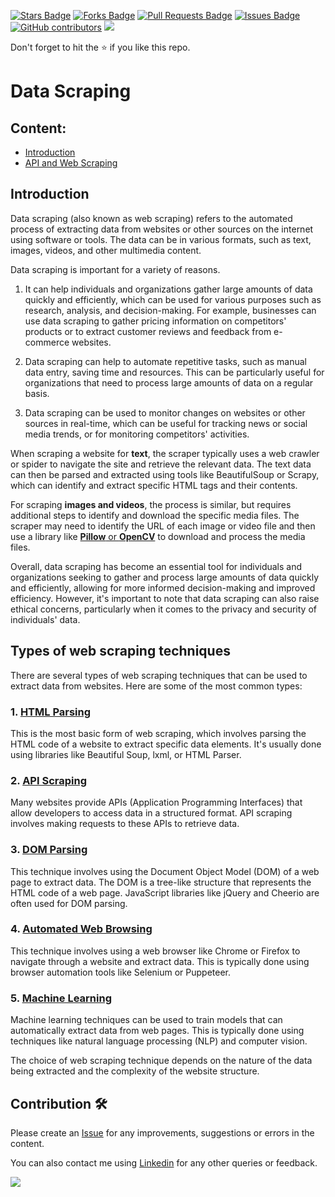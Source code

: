 <a href="https://github.com/drshahizan/special-topic-data-engineering/stargazers"><img src="https://img.shields.io/github/stars/drshahizan/special-topic-data-engineering" alt="Stars Badge"/></a>
<a href="https://github.com/drshahizan/special-topic-data-engineering/network/members"><img src="https://img.shields.io/github/forks/drshahizan/special-topic-data-engineering" alt="Forks Badge"/></a>
<a href="https://github.com/drshahizan/special-topic-data-engineering/pulls"><img src="https://img.shields.io/github/issues-pr/drshahizan/special-topic-data-engineering" alt="Pull Requests Badge"/></a>
<a href="https://github.com/drshahizan/special-topic-data-engineering/issues"><img src="https://img.shields.io/github/issues/drshahizan/special-topic-data-engineering" alt="Issues Badge"/></a>
<a href="https://github.com/drshahizan/special-topic-data-engineering/graphs/contributors"><img alt="GitHub contributors" src="https://img.shields.io/github/contributors/drshahizan/special-topic-data-engineering?color=2b9348"></a>
![](https://visitor-badge.glitch.me/badge?page_id=drshahizan/special-topic-data-engineering)

Don't forget to hit the :star: if you like this repo.

# Data Scraping

## Content:
- [Introduction]()
- [API and Web Scraping](../api/api-web-scraping.md)

## Introduction
Data scraping (also known as web scraping) refers to the automated process of extracting data from websites or other sources on the internet using software or tools. The data can be in various formats, such as text, images, videos, and other multimedia content.

Data scraping is important for a variety of reasons. 
1. It can help individuals and organizations gather large amounts of data quickly and efficiently, which can be used for various purposes such as research, analysis, and decision-making. For example, businesses can use data scraping to gather pricing information on competitors' products or to extract customer reviews and feedback from e-commerce websites.

2. Data scraping can help to automate repetitive tasks, such as manual data entry, saving time and resources. This can be particularly useful for organizations that need to process large amounts of data on a regular basis.

3. Data scraping can be used to monitor changes on websites or other sources in real-time, which can be useful for tracking news or social media trends, or for monitoring competitors' activities.

When scraping a website for **text**, the scraper typically uses a web crawler or spider to navigate the site and retrieve the relevant data. The text data can then be parsed and extracted using tools like BeautifulSoup or Scrapy, which can identify and extract specific HTML tags and their contents.

For scraping **images and videos**, the process is similar, but requires additional steps to identify and download the specific media files. The scraper may need to identify the URL of each image or video file and then use a library like [**Pillow** or **OpenCV**](pillow-opencv.md) to download and process the media files.

Overall, data scraping has become an essential tool for individuals and organizations seeking to gather and process large amounts of data quickly and efficiently, allowing for more informed decision-making and improved efficiency. However, it's important to note that data scraping can also raise ethical concerns, particularly when it comes to the privacy and security of individuals' data.

## Types of web scraping techniques
There are several types of web scraping techniques that can be used to extract data from websites. Here are some of the most common types:

### 1. [HTML Parsing](html-parsing.md)
This is the most basic form of web scraping, which involves parsing the HTML code of a website to extract specific data elements. It's usually done using libraries like Beautiful Soup, lxml, or HTML Parser.

### 2. [API Scraping](api-scraping.md)
Many websites provide APIs (Application Programming Interfaces) that allow developers to access data in a structured format. API scraping involves making requests to these APIs to retrieve data.

### 3. [DOM Parsing](dom-parsing.md)
This technique involves using the Document Object Model (DOM) of a web page to extract data. The DOM is a tree-like structure that represents the HTML code of a web page. JavaScript libraries like jQuery and Cheerio are often used for DOM parsing.

### 4. [Automated Web Browsing](auto-web-browsing.md)
This technique involves using a web browser like Chrome or Firefox to navigate through a website and extract data. This is typically done using browser automation tools like Selenium or Puppeteer.

### 5. [Machine Learning](machine-learning.md)
Machine learning techniques can be used to train models that can automatically extract data from web pages. This is typically done using techniques like natural language processing (NLP) and computer vision.

The choice of web scraping technique depends on the nature of the data being extracted and the complexity of the website structure.

## Contribution 🛠️
Please create an [Issue](https://github.com/drshahizan/special-topic-data-engineering/issues) for any improvements, suggestions or errors in the content.

You can also contact me using [Linkedin](https://www.linkedin.com/in/drshahizan/) for any other queries or feedback.

![](https://visitor-badge.glitch.me/badge?page_id=drshahizan)




